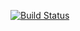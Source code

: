 [![Build Status](https://travis-ci.com/itsezsid/COVID19-API.svg?branch=main)](https://travis-ci.com/itsezsid/COVID19-API)
